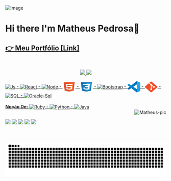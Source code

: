 ![image](https://user-images.githubusercontent.com/99772255/196438173-e76620ff-4cab-401a-816a-d2130c91bf27.png)

# Hi there I'm Matheus Pedrosa👋
## <a href="https://matheuspedrosam.github.io/Portfolio/">👉 Meu Portfólio [Link]</a> <div>ㅤ</div>

<div align="center">
  <a href="https://github.com/matheuspedrosam">
  <img height="180em" src="https://github-readme-stats-sigma-five.vercel.app/api?username=matheuspedrosam&show_icons=true&theme=dark&include_all_commits=true&count_private=true"/>
  <img height="180em" src="https://github-readme-stats-sigma-five.vercel.app/api/top-langs/?username=matheuspedrosam&layout=compact&langs_count=7&theme=dark"/>
</div>
<div style="display: inline_block"><br>
  <img align="center" alt="Js" height="40" width="40" src="https://img.icons8.com/color/144/000000/javascript--v1.png">
  <span>-</span>
  <img align="center" alt="React" height="40" width="40" src="https://img.icons8.com/color/144/000000/react-native.png">
  <span>-</span>
  <img align="center" alt="Node" height="40" width="40" src="https://img.icons8.com/?size=512&id=jcpZof5KfVtL&format=png">
  <span>-</span>
  <img align="center" alt="HTML" height="30" width="40" src="https://raw.githubusercontent.com/devicons/devicon/master/icons/html5/html5-original.svg">
  <span>-</span>
  <img align="center" alt="CSS" height="30" width="40" src="https://raw.githubusercontent.com/devicons/devicon/master/icons/css3/css3-original.svg">
  <span>-</span>
  <img align="center" alt="Bootstrap" height="42" width="42" src="https://img.icons8.com/color/144/000000/bootstrap.png">
  <span>-</span>
  <img align="center" alt="VsCode" height="35" width="40" src="https://raw.githubusercontent.com/devicons/devicon/1119b9f84c0290e0f0b38982099a2bd027a48bf1/icons/vscode/vscode-original.svg">
  <span>-</span>
  <img align="center" alt="Git" height="34" width="40" src="https://raw.githubusercontent.com/devicons/devicon/1119b9f84c0290e0f0b38982099a2bd027a48bf1/icons/git/git-original.svg">
  <span>-</span>
  <img align="center" alt="SQL" height="30" width="33" src="https://cdn.iconscout.com/icon/premium/png-256-thumb/database-2306894-1948603.png">
  <span>-</span>
  <img align="center" alt="Oracle-Sql" height="83" width="83" src="https://img.icons8.com/color/96/oracle-logo.png">
  <br>
  <br>
  <span><strong>Noção De:</strong></span>
  <img align="center" alt="Ruby" height="30" width="40" src="https://cdn.jsdelivr.net/gh/devicons/devicon/icons/ruby/ruby-original.svg">
  <span>-</span>
  <img align="center" alt="Python" height="36" width="38" src="https://img.icons8.com/?size=512&id=l75OEUJkPAk4&format=png">
  <span>-</span>
  <img align="center" alt="Java" height="40" width="42" src="https://img.icons8.com/?size=512&id=13679&format=png">
  
  <div><img align="right" alt="Matheus-pic" height="100px" src="https://user-images.githubusercontent.com/99772255/188293933-33e5e96d-a177-4dde-a5bc-9fd0a17d9d08.png"></div>
</div>
  
  ##
 
<div> 
  <a href="https://www.linkedin.com/in/matheus-pedrosa2002/" target="_blank"><img src="https://img.shields.io/badge/-LinkedIn-%230077B5?style=for-the-badge&logo=linkedin&logoColor=white" target="_blank"></a>
  <a href="https://www.instagram.com/matheuspedrosam/" target="_blank"><img src="https://img.shields.io/badge/-Instagram-%23E4405F?style=for-the-badge&logo=instagram&logoColor=white" target="_blank"></a>
  <a href="https://www.youtube.com/channel/UCk52A7cqGKiU7-LaFNmaDrg" target="_blank"><img src="https://img.shields.io/badge/YouTube-FF0000?style=for-the-badge&logo=youtube&logoColor=white" target="_blank"></a>
 <a href="https://www.discordapp.com/users/255294706563547136" target="_blank"><img src="https://img.shields.io/badge/Discord-7289DA?style=for-the-badge&logo=discord&logoColor=white" target="_blank"></a> 
  <a href = "mailto:matheuspedrosa2002@gmail.com"><img src="https://img.shields.io/badge/-Gmail-%23333?style=for-the-badge&logo=gmail&logoColor=white" target="_blank"></a>
 
  ![Snake animation](https://github.com/matheuspedrosam/matheuspedrosam/blob/output/github-contribution-grid-snake.svg)
 
</div>
